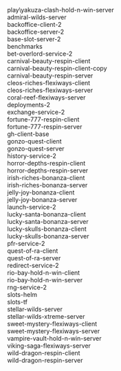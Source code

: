 play\yakuza-clash-hold-n-win-server<br />
admiral-wilds-server<br />
backoffice-client-2<br />
backoffice-server-2<br />
base-slot-server-2<br />
benchmarks<br />
bet-overlord-service-2<br />
carnival-beauty-respin-client<br />
carnival-beauty-respin-client-copy<br />
carnival-beauty-respin-server<br />
cleos-riches-flexiways-client<br />
cleos-riches-flexiways-server<br />
coral-reef-flexiways-server<br />
deployments-2<br />
exchange-service-2<br />
fortune-777-respin-client<br />
fortune-777-respin-server<br />
gh-client-base<br />
gonzo-quest-client<br />
gonzo-quest-server<br />
history-service-2<br />
horror-depths-respin-client<br />
horror-depths-respin-server<br />
irish-riches-bonanza-client<br />
irish-riches-bonanza-server<br />
jelly-joy-bonanza-client<br />
jelly-joy-bonanza-server<br />
launch-service-2<br />
lucky-santa-bonanza-client<br />
lucky-santa-bonanza-server<br />
lucky-skulls-bonanza-client<br />
lucky-skulls-bonanza-server<br />
pfr-service-2<br />
quest-of-ra-client<br />
quest-of-ra-server<br />
redirect-service-2<br />
rio-bay-hold-n-win-client<br />
rio-bay-hold-n-win-server<br />
rng-service-2<br />
slots-helm<br />
slots-tf<br />
stellar-wilds-server<br />
stellar-wilds-xtreme-server<br />
sweet-mystery-flexiways-client<br />
sweet-mystery-flexiways-server<br />
vampire-vault-hold-n-win-server<br />
viking-saga-flexiways-server<br />
wild-dragon-respin-client<br />
wild-dragon-respin-server<br />
